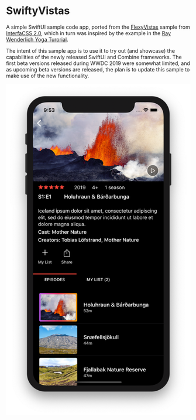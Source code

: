 # SwiftyVistas

A simple SwiftUI sample code app, ported from the [FlexyVistas](https://github.com/tolo/InterfaCSS/tree/develop/Samples/FlexyVistas) 
sample from [InterfaCSS 2.0](https://github.com/tolo/InterfaCSS/tree/develop), which in turn was inspired by the 
example in the [Ray Wenderlich Yoga Turorial](https://www.raywenderlich.com/530-yoga-tutorial-using-a-cross-platform-layout-engine).

The intent of this sample app is to use it to try out (and showcase) the capabilities of the newly released SwiftUI and Combine frameworks. 
The first beta versions released during WWDC 2019 were somewhat limited, and as upcoming beta versions are released, the plan is to update this 
sample to make use of the new functionality.    

![Screenshot](screenshot.png)

